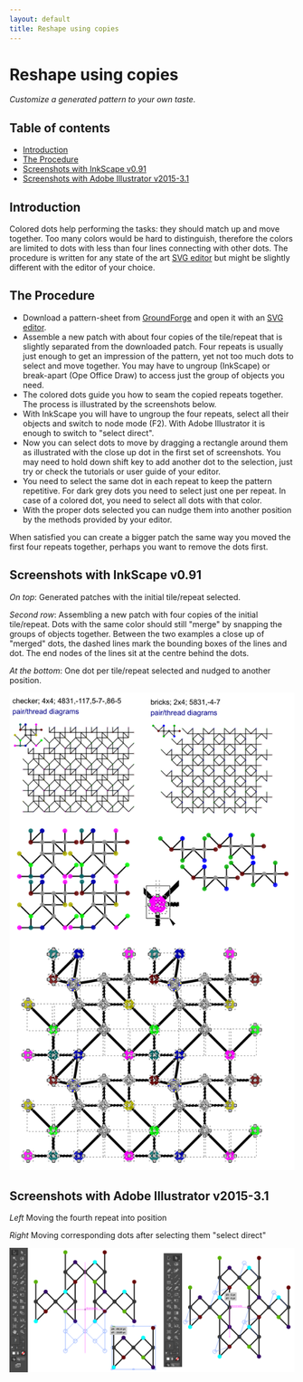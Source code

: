 ```yaml
---
layout: default
title: Reshape using copies
---
```


Reshape using copies
====================

_Customize a generated pattern to your own taste._

Table of contents
-----------------

* [Introduction](#introduction)
* [The Procedure](#the-procedure)
* [Screenshots with InkScape v0.91](#screenshots-with-inkscape-v091)
* [Screenshots with Adobe Illustrator v2015-3.1](#screenshots-with-adobe-illustrator-v2015-31)

Introduction
------------

Colored dots help performing the tasks: they should match up and move together. Too many colors would be hard to distinguish, therefore the colors are limited to dots with less than four lines connecting with other dots. The procedure is written for any state of the art [SVG editor] but might be slightly different with the editor of your choice.


The Procedure
-------------

* Download a pattern-sheet from [GroundForge] and open it with an [SVG editor].
* Assemble a new patch with about four copies of the tile/repeat that is slightly separated from the downloaded patch. Four repeats is usually just enough to get an impression of the pattern, yet not too much dots to select and move together. You may have to ungroup (InkScape) or break-apart (Ope Office Draw) to access just the group of objects you need.
* The colored dots guide you how to seam the copied repeats together. The process is illustrated by the screenshots below.
* With InkScape you will have to ungroup the four repeats, select all their objects and switch to node mode (F2). With Adobe Illustrator it is enough to switch to "select direct".
* Now you can select dots to move by dragging a rectangle around them as illustrated with the close up dot in the first set of screenshots. You may need to hold down shift key to add another dot to the selection, just try or check the tutorials or user guide of your editor.
* You need to select the same dot in each repeat to keep the pattern repetitive. For dark grey dots you need to select just one per repeat. In case of a colored dot, you need to select all dots with that color.
* With the proper dots selected you can nudge them into another position by the methods provided by your editor.

When satisfied you can create a bigger patch the same way you moved the first four repeats together, perhaps you want to remove the dots first.

[GroundForge]: /GroundForge/
[SVG editor]: https://en.wikipedia.org/wiki/Comparison_of_vector_graphics_editors#File_format_support

Screenshots with InkScape v0.91
-------------------------------

_On top_: Generated patches with the initial tile/repeat selected.

_Second row_: Assembling a new patch with four copies of the initial tile/repeat. Dots with the same color should still "merge" by snapping the groups of objects together. Between the two examples a close up of "merged" dots, the dashed lines mark the bounding boxes of the lines and dot. The end nodes of the lines sit at the centre behind the dots.

_At the bottom_: One dot per tile/repeat selected and nudged to another position.

![](images/reshape-using-copies.png)

Screenshots with Adobe Illustrator v2015-3.1
--------------------------------------------

_Left_ Moving the fourth repeat into position

_Right_ Moving corresponding dots after selecting them "select direct"

![](images/reshape-with-ai.png)